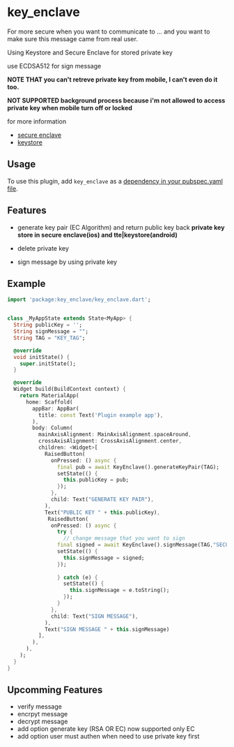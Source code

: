 # key_enclave

For more secure when you want to communicate to ... and you want to make sure this message came from real user.

Using Keystore and Secure Enclave for stored private key 

use ECDSA512 for sign message

**NOTE THAT you can't retreve private key from mobile, I can't even do it too.**  

**NOT SUPPORTED background process because i'm not allowed to access private key when mobile turn off or locked**

for more information 

-  <a href="https://developer.apple.com/documentation/security/certificate_key_and_trust_services/keys/storing_keys_in_the_secure_enclave"> secure enclave </a>
-  <a href="https://developer.android.com/training/articles/keystore"> keystore </a>

## Usage
To use this plugin, add `key_enclave` as a [dependency in your pubspec.yaml file](https://flutter.dev/platform-plugins/).



## Features

- generate key pair (EC Algorithm) and return public key back **private key store in secure enclave(ios) and tte|keystore(android)**

- delete private key
- sign message by using private key 

## Example

``` dart
import 'package:key_enclave/key_enclave.dart';


class _MyAppState extends State<MyApp> {
  String publicKey = '';
  String signMessage = "";
  String TAG = "KEY_TAG";

  @override
  void initState() {
    super.initState();
  }

  @override
  Widget build(BuildContext context) {
    return MaterialApp(
      home: Scaffold(
        appBar: AppBar(
          title: const Text('Plugin example app'),
        ),
        body: Column(
          mainAxisAlignment: MainAxisAlignment.spaceAround,
          crossAxisAlignment: CrossAxisAlignment.center,
          children: <Widget>[
            RaisedButton(
              onPressed: () async {
                final pub = await KeyEnclave().generateKeyPair(TAG);
                setState(() {
                  this.publicKey = pub;
                });
              },
              child: Text("GENERATE KEY PAIR"),
            ),
            Text("PUBLIC KEY " + this.publicKey),
             RaisedButton(
              onPressed: () async {
                try {
                  // change message that you want to sign
                final signed = await KeyEnclave().signMessage(TAG,"SECURE MESSAGE");
                setState(() {
                  this.signMessage = signed;
                });
                  
                } catch (e) {
                  setState(() {
                    this.signMessage = e.toString();
                  });
                }
              },
              child: Text("SIGN MESSAGE"),
            ),
            Text("SIGN MESSAGE " + this.signMessage)
          ],
        ),
      ),
    );
  }
}

```

## Upcomming Features

- verify message
- encrpyt message
- decrypt message
- add option generate key (RSA OR EC)  now supported only EC
- add option user must authen when need to use private key first


